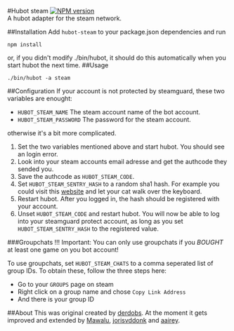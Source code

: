 #Hubot steam
[![NPM version](https://badge.fury.io/js/hubot-steam.svg)](http://badge.fury.io/js/hubot-steam)  
A hubot adapter for the steam network.

##Installation
Add `hubot-steam` to your package.json dependencies and run
```
npm install
```
or, if you didn't modify ./bin/hubot, it should do this automatically when you start hubot the 
next time.
##Usage
```
./bin/hubot -a steam
```
##Configuration
If your account is not protected by steamguard, these two variables are enought:

* `HUBOT_STEAM_NAME` The steam account name of the bot account.
* `HUBOT_STEAM_PASSWORD` The password for the steam account.

otherwise it's a bit more complicated.

1. Set the two variables mentioned above and start hubot. You should see an login error.
2. Look into your steam accounts email adresse and get the authcode they sended you.
3. Save the authcode as `HUBOT_STEAM_CODE`.
4. Set `HUBOT_STEAM_SENTRY_HASH` to a random sha1 hash. For example you could visit this [website](http://www.sha1-online.com/) and let your cat walk over the keyboard.
5. Restart hubot. After you logged in, the hash should be registered with your account.
6. Unset `HUBOT_STEAM_CODE` and restart hubot. You will now be able to log into your steamguard protect account, as long as you set `HUBOT_STEAM_SENTRY_HASH` to the registered value.

###Groupchats
!!! Important: You can only use groupchats if you *BOUGHT* at least one game on you bot account!

To use groupchats, set `HUBOT_STEAM_CHATS` to a comma seperated list of group IDs. To obtain these, follow the three steps here:

* Go to your `GROUPS` page on steam
* Right click on a group name and chose `Copy Link Address`
* And there is your group ID

##About
This was original created by [derdobs](https://github.com/derdobs). At the moment it gets 
improved and extended by [Mawalu](https://github.com/Mawalu), [jorisvddonk](https://github.com/jorisvddonk) and [aairey](https://github.com/aairey).

